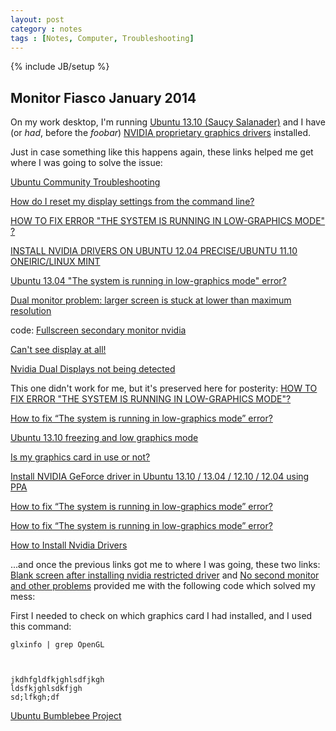 ```yaml
---
layout: post
category : notes
tags : [Notes, Computer, Troubleshooting]
---
```

{% include JB/setup %}

## Monitor Fiasco January 2014

On my work desktop, I'm running [Ubuntu 13.10 (Saucy Salanader)](http://releases.ubuntu.com/saucy/) and I have (or <i>had</i>, before the <i>foobar</i>) [NVIDIA proprietary graphics drivers](http://www.nvidia.com/object/unix.html) installed.

Just in case something like this happens again, these links helped me get where I was going to solve the issue:

[Ubuntu Community Troubleshooting](https://help.ubuntu.com/community/Troubleshooting)

[How do I reset my display settings from the command line?](http://askubuntu.com/questions/223486/how-do-i-reset-my-display-settings-from-the-command-line)

[HOW TO FIX ERROR "THE SYSTEM IS RUNNING IN LOW-GRAPHICS MODE" ?](http://www.techlw.com/2012/12/how-to-fix-error-system-is-running-in.html)

[INSTALL NVIDIA DRIVERS ON UBUNTU 12.04 PRECISE/UBUNTU 11.10 ONEIRIC/LINUX MINT](http://www.techlw.com/2012/03/install-nvidia-drivers-on-ubuntu-1204.html)

[Ubuntu 13.04 "The system is running in low-graphics mode" error?](http://wyldeplayground.net/ubuntu-13-04-the-system-is-running-in-low-graphics-mode-error/)



[Dual monitor problem: larger screen is stuck at lower than maximum resolution](http://ubuntuforums.org/showthread.php?t=2074912)

code: [Fullscreen secondary monitor nvidia](http://pastebin.com/mcweUUZm)

[Can't see display at all!](https://answers.launchpad.net/ubuntu/+source/xserver-xorg-video-intel/+question/89714)

[Nvidia Dual Displays not being detected](http://askubuntu.com/questions/103317/nvidia-dual-displays-not-being-detected)

This one didn't work for me, but it's preserved here for posterity: [HOW TO FIX ERROR "THE SYSTEM IS RUNNING IN LOW-GRAPHICS MODE"?](http://www.techlw.com/2012/12/how-to-fix-error-system-is-running-in.html)

[How to fix “The system is running in low-graphics mode” error?](http://askubuntu.com/questions/141606/how-to-fix-the-system-is-running-in-low-graphics-mode-error)

[Ubuntu 13.10 freezing and low graphics mode](http://askubuntu.com/questions/384905/ubuntu-13-10-freezing-and-low-graphics-mode)

[Is my graphics card in use or not?](http://askubuntu.com/questions/364033/is-my-graphics-card-in-use-or-not)

[Install NVIDIA GeForce driver in Ubuntu 13.10 / 13.04 / 12.10 / 12.04 using PPA](http://www.howopensource.com/2012/10/install-nvidia-geforce-driver-in-ubuntu-12-10-12-04-using-ppa/)

[How to fix “The system is running in low-graphics mode” error?](http://ozkaya84.wordpress.com/2013/03/30/how-to-fix-the-system-is-running-in-low-graphics-mode-error/)

[How to fix “The system is running in low-graphics mode” error?](http://askubuntu.com/questions/141606/how-to-fix-the-system-is-running-in-low-graphics-mode-error)

[How to Install Nvidia Drivers](http://askubuntu.com/questions/61396/how-to-install-nvidia-drivers/61433#61433)

...and once the previous links got me to where I was going, these two links: [Blank screen after installing nvidia restricted driver](http://askubuntu.com/questions/41681/blank-screen-after-installing-nvidia-restricted-driver) and [No second monitor and other problems](http://askubuntu.com/questions/288541/13-04-nvidia-geforce-8800-gts-no-second-monitor-and-other-problems) provided me with the following code which solved my mess:

First I needed to check on which graphics card I had installed, and I used this command:
    
    glxinfo | grep OpenGL



    jkdhfgldfkjghlsdfjkgh
    ldsfkjghlsdkfjgh
    sd;lfkgh;df

[Ubuntu Bumblebee Project](https://wiki.ubuntu.com/Bumblebee)


